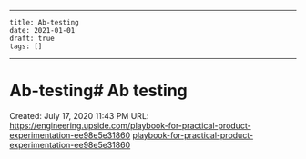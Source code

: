 
---
    title: Ab-testing
    date: 2021-01-01    
    draft: true
    tags: []
---
# Ab-testing# Ab testing
Created: July 17, 2020 11:43 PM
URL: https://engineering.upside.com/playbook-for-practical-product-experimentation-ee98e5e31860
[playbook-for-practical-product-experimentation-ee98e5e31860](Ab%20testing%2044187cd5e7c54ff8a51e54b4db5586a1/playbook-for-practical-product-experimentation-ee98e5e31860)
